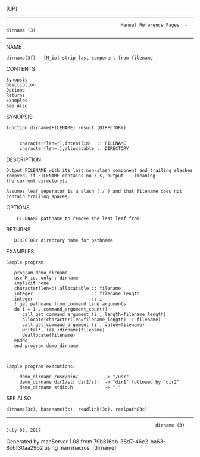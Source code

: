 [UP]

-----------------------------------------------------------------------------------------------------------------------------------
                                               Manual Reference Pages  - dirname (3)
-----------------------------------------------------------------------------------------------------------------------------------
                                                                 
NAME

    dirname(3f) - [M_io] strip last component from filename

CONTENTS

    Synopsis
    Description
    Options
    Returns
    Examples
    See Also

SYNOPSIS

    function dirname(FILENAME) result (DIRECTORY)


         character(len=*),intent(in)  :: FILENAME
         character(len=:),allocatable :: DIRECTORY



DESCRIPTION

    Output FILENAME with its last non-slash component and trailing slashes removed. if FILENAME contains no / s, output  . (meaning
    the current directory).

    Assumes leaf seperator is a slash ( / ) and that filename does not contain trailing spaces.

OPTIONS

        FILENAME pathname to remove the last leaf from

RETURNS

       DIRECTORY directory name for pathname

EXAMPLES

    Sample program:

       program demo_dirname
       use M_io, only : dirname
       implicit none
       character(len=:),allocatable :: filename
       integer                      :: filename_length
       integer                      :: i
       ! get pathname from command line arguments
       do i = 1 , command_argument_count()
          call get_command_argument (i , length=filename_length)
          allocate(character(len=filename_length) :: filename)
          call get_command_argument (i , value=filename)
          write(*, (a) )dirname(filename)
          deallocate(filename)
       enddo
       end program demo_dirname



    Sample program executions:

         demo_dirname /usr/bin/          -> "/usr"
         demo_dirname dir1/str dir2/str  -> "dir1" followed by "dir2"
         demo_dirname stdio.h            -> "."



SEE ALSO

    dirname(3c), basename(3c), readlink(3c), realpath(3c)

-----------------------------------------------------------------------------------------------------------------------------------

                                                            dirname (3)                                               July 02, 2017

Generated by manServer 1.08 from 79b816bb-38d7-46c2-ba63-8d6f30aa2962 using man macros.
                                                             [dirname]
